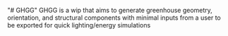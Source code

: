 "# GHGG" 
GHGG is a wip that aims to generate greenhouse geometry, orientation, and structural components with minimal inputs from a user 
to be exported for quick lighting/energy simulations 
